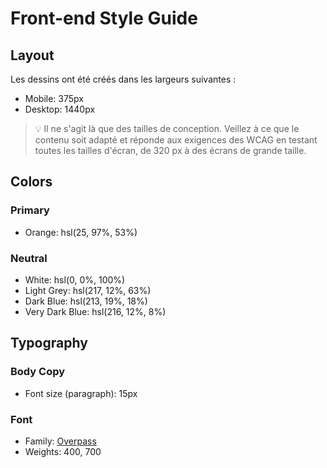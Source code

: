 # Front-end Style Guide

## Layout

Les dessins ont été créés dans les largeurs suivantes :

-   Mobile: 375px
-   Desktop: 1440px

> 💡 Il ne s'agit là que des tailles de conception. Veillez à ce que le contenu soit adapté et réponde aux exigences des WCAG en testant toutes les tailles d'écran, de 320 px à des écrans de grande taille.

## Colors

### Primary

-   Orange: hsl(25, 97%, 53%)

### Neutral

-   White: hsl(0, 0%, 100%)
-   Light Grey: hsl(217, 12%, 63%)
-   Dark Blue: hsl(213, 19%, 18%)
-   Very Dark Blue: hsl(216, 12%, 8%)

## Typography

### Body Copy

-   Font size (paragraph): 15px

### Font

-   Family: [Overpass](https://fonts.google.com/specimen/Overpass)
-   Weights: 400, 700
